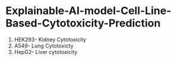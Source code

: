# Explainable-AI-model-Cell-Line-Based-Cytotoxicity-Prediction
1. HEK293- Kidney Cytotoxicity
2. A549- Lung Cytotoxicty
3. HepG2- Liver cytotoxicity
